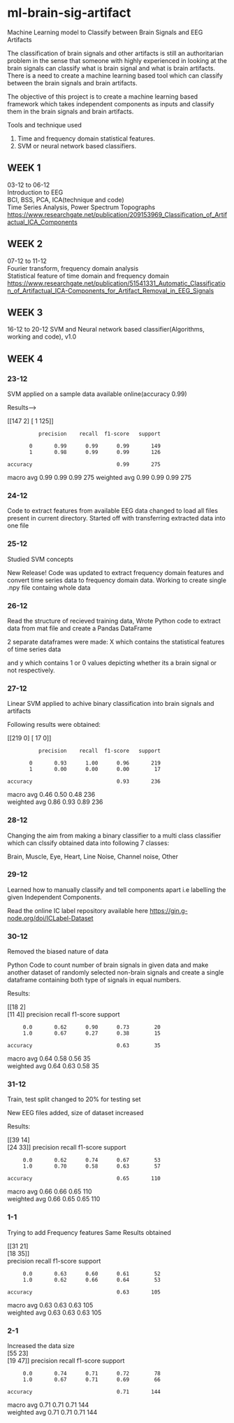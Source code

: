 # ml-brain-sig-artifact

Machine Learning model to Classify between Brain Signals and EEG Artifacts

The classification of brain signals and other artifacts is still an authoritarian
problem in the sense that someone with highly experienced in looking at the brain
signals can classify what is brain signal and what is brain artifacts. There is a need
to create a machine learning based tool which can classify between the brain
signals and brain artifacts.

The objective of this project is to create a machine learning based framework
which takes independent components as inputs and classify them in the brain
signals and brain artifacts.

Tools and technique used
1. Time and frequency domain statistical features.
2. SVM or neural network based classifiers.

## WEEK 1

03-12 to 06-12    
Introduction to EEG  
BCI, BSS, PCA, ICA(technique and code)  
Time Series Analysis, Power Spectrum Topographs
https://www.researchgate.net/publication/209153969_Classification_of_Artifactual_ICA_Components

## WEEK 2

07-12 to 11-12    
Fourier transform, frequency domain analysis  
Statistical feature of time domain and frequency domain
https://www.researchgate.net/publication/51541331_Automatic_Classification_of_Artifactual_ICA-Components_for_Artifact_Removal_in_EEG_Signals

## WEEK 3

16-12 to 20-12 SVM and Neural network based classifier(Algorithms, working and code), v1.0

## WEEK 4

### 23-12 

SVM applied on a sample data available online(accuracy 0.99)

   Results-->
    
[[147   2]
 [  1 125]]
 
              precision    recall  f1-score   support

           0       0.99      0.99      0.99       149
           1       0.98      0.99      0.99       126

    accuracy                           0.99       275
   macro avg       0.99      0.99      0.99       275
weighted avg       0.99      0.99      0.99       275

### 24-12   
Code to extract features from available EEG data changed to load all files present in current directory.
Started off with transferring extracted data into one file 

### 25-12   
Studied SVM concepts

New Release! Code was updated to extract frequency domain features and convert time series data to frequency domain data.
Working to create single .npy file containg whole data

### 26-12

Read the structure of recieved training data, 
Wrote Python code to extract data from mat file and create a Pandas DataFrame

2 separate dataframes were made: X which contains the statistical features of time series data

and y which contains 1 or 0 values depicting whether its a brain signal or not respectively.

### 27-12

Linear SVM applied to achive binary classification into brain signals and artifacts

Following results were obtained:

[[219   0]
 [ 17   0]]
 
              precision    recall  f1-score   support

           0       0.93      1.00      0.96       219
           1       0.00      0.00      0.00        17

    accuracy                           0.93       236
   macro avg       0.46      0.50      0.48       236  
weighted avg       0.86      0.93      0.89       236

### 28-12

Changing the aim from making a binary classifier to a multi class classifier 
which can clssify obtained data into following 7 classes:

Brain, Muscle, Eye, Heart, Line Noise, Channel noise, Other

### 29-12

Learned how to manually classify and tell components apart i.e labelling the given Independent Components.

Read the online IC label repository available here
https://gin.g-node.org/doi/ICLabel-Dataset

### 30-12

Removed the biased nature of data

Python Code to count number of brain signals in given data and make another dataset of randomly selected non-brain signals 
and create a single dataframe containing both type of signals in equal numbers.

Results:

[[18  2]  
 [11  4]]
              precision    recall  f1-score   support

         0.0       0.62      0.90      0.73        20
         1.0       0.67      0.27      0.38        15

    accuracy                           0.63        35
   macro avg       0.64      0.58      0.56        35  
weighted avg       0.64      0.63      0.58        35  

### 31-12

Train, test split changed to 20% for testing set

New EEG files added, size of dataset increased

Results:

[[39 14]  
 [24 33]]
              precision    recall  f1-score   support

         0.0       0.62      0.74      0.67        53
         1.0       0.70      0.58      0.63        57

    accuracy                           0.65       110
   macro avg       0.66      0.66      0.65       110  
weighted avg       0.66      0.65      0.65       110  

### 1-1

Trying to add Frequency features 
Same Results obtained

[[31 21]  
 [18 35]]  
              precision    recall  f1-score   support

         0.0       0.63      0.60      0.61        52
         1.0       0.62      0.66      0.64        53

    accuracy                           0.63       105
   macro avg       0.63      0.63      0.63       105  
weighted avg       0.63      0.63      0.63       105  

### 2-1

Increased the data size   
[55 23]  
 [19 47]]
              precision    recall  f1-score   support

         0.0       0.74      0.71      0.72        78
         1.0       0.67      0.71      0.69        66

    accuracy                           0.71       144
   macro avg       0.71      0.71      0.71       144  
weighted avg       0.71      0.71      0.71       144
